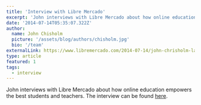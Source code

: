 ```yaml
---
title: 'Interview with Libre Mercado'
excerpt: 'John interviews with Libre Mercado about how online education empowers the best students and teachers.'
date: '2014-07-14T05:35:07.322Z'
author:
  name: John Chisholm
  picture: '/assets/blog/authors/chisholm.jpg'
  bio: '/team'
externalLink: https://www.libremercado.com/2014-07-14/john-chrisholm-la-educacion-online-potencia-a-los-mejores-alumnos-y-profesores-1276523743/
type: article
featured: 1
tags: 
  - interview
---
```


John interviews with Libre Mercado about how online education empowers the best students and teachers. The interview can be found [here](https://www.libremercado.com/2014-07-14/john-chrisholm-la-educacion-online-potencia-a-los-mejores-alumnos-y-profesores-1276523743/).